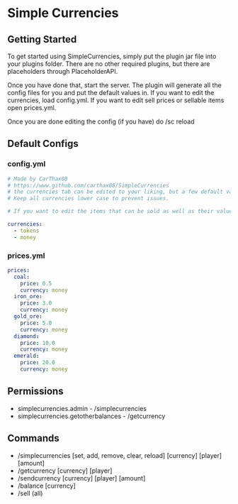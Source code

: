 # Simple Currencies

## Getting Started 
To get started using SimpleCurrencies, simply put the plugin jar file into your plugins folder. There are no other required plugins, but there are placeholders through PlaceholderAPI.  
  
Once you have done that, start the server. The plugin will generate all the config files for you and put the default values in. If you want to edit the currencies, load config.yml. If you want to edit sell prices or sellable items open prices.yml.  
  
Once you are done editing the config (if you have) do /sc reload

## Default Configs

### config.yml
```yaml # SimpleCurrencies
# Made by CarThax08
# https://www.github.com/carthax08/SimpleCurrencies
# the currencies tab can be edited to your liking, but a few default values are set.
# Keep all currencies lower case to prevent issues.

# If you want to edit the items that can be sold as well as their values, go to prices.yml

currencies:
  - tokens
  - money
```
### prices.yml
```yaml
prices:
  coal:
    price: 0.5
    currency: money
  iron_ore:
    price: 3.0
    currency: money
  gold_ore:
    price: 5.0
    currency: money
  diamond:
    price: 10.0
    currency: money
  emerald:
    price: 20.0
    currency: money
```
## Permissions

* simplecurrencies.admin - /simplecurrencies
* simplecurrencies.getotherbalances - /getcurrency

## Commands

* /simplecurrencies [set, add, remove, clear, reload] [currency] [player] [amount]
* /getcurrency [currency] [player]
* /sendcurrency [currency] [player] [amount]
* /balance [currency]
* /sell (all)

